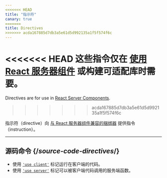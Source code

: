 ```yaml
---
<<<<<<< HEAD
title: "指示符"
canary: true
=======
title: Directives
>>>>>>> acda167885d7db3a5e61d5d992135a1f5f574f6c
---
```


<RSC>

<<<<<<< HEAD
这些指令仅在 [使用 React 服务器组件](/learn/start-a-new-react-project#bleeding-edge-react-frameworks) 或构建可适配库时需要。
=======
Directives are for use in [React Server Components](/learn/start-a-new-react-project#bleeding-edge-react-frameworks).
>>>>>>> acda167885d7db3a5e61d5d992135a1f5f574f6c

</RSC>

<Intro>

指示符（directive）向 [与 React 服务器组件兼容的捆绑器](/learn/start-a-new-react-project#bleeding-edge-react-frameworks) 提供指令（instruction）。

</Intro>

---

## 源码命令 {/*source-code-directives*/}

* 使用 [`'use client'`](/reference/rsc/use-client) 标记运行在客户端的代码。
* 使用 [`'use server'`](/reference/rsc/use-server) 标记可以被客户端代码调用的服务端函数。

